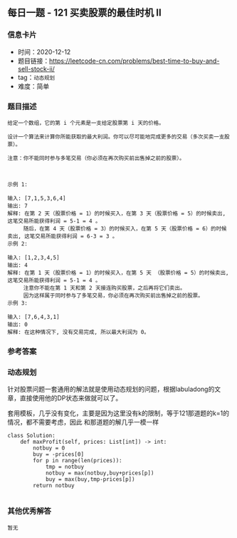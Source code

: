 ## 每日一题 - 121 买卖股票的最佳时机 II

### 信息卡片

- 时间：2020-12-12
- 题目链接：https://leetcode-cn.com/problems/best-time-to-buy-and-sell-stock-ii/
- tag：`动态规划`
- 难度：简单


### 题目描述

```
给定一个数组，它的第 i 个元素是一支给定股票第 i 天的价格。

设计一个算法来计算你所能获取的最大利润。你可以尽可能地完成更多的交易（多次买卖一支股票）。

注意：你不能同时参与多笔交易（你必须在再次购买前出售掉之前的股票）。

 

示例 1:

输入: [7,1,5,3,6,4]
输出: 7
解释: 在第 2 天（股票价格 = 1）的时候买入，在第 3 天（股票价格 = 5）的时候卖出, 这笔交易所能获得利润 = 5-1 = 4 。
     随后，在第 4 天（股票价格 = 3）的时候买入，在第 5 天（股票价格 = 6）的时候卖出, 这笔交易所能获得利润 = 6-3 = 3 。
示例 2:

输入: [1,2,3,4,5]
输出: 4
解释: 在第 1 天（股票价格 = 1）的时候买入，在第 5 天 （股票价格 = 5）的时候卖出, 这笔交易所能获得利润 = 5-1 = 4 。
     注意你不能在第 1 天和第 2 天接连购买股票，之后再将它们卖出。
     因为这样属于同时参与了多笔交易，你必须在再次购买前出售掉之前的股票。
示例 3:

输入: [7,6,4,3,1]
输出: 0
解释: 在这种情况下, 没有交易完成, 所以最大利润为 0。
```

### 参考答案

### 动态规划

针对股票问题一套通用的解法就是使用动态规划的问题，根据labuladong的文章，直接使用他的DP状态来做就可以了。

套用模板，几乎没有变化，主要是因为这里没有k的限制，等于121那道题的k=1的情况，都不需要考虑，因此
和那道题的解几乎一模一样

```
class Solution:
    def maxProfit(self, prices: List[int]) -> int:
        notbuy = 0
        buy = -prices[0]
        for p in range(len(prices)):
            tmp = notbuy
            notbuy = max(notbuy,buy+prices[p])
            buy = max(buy,tmp-prices[p])
        return notbuy
        
```


### 其他优秀解答

```
暂无
```
 